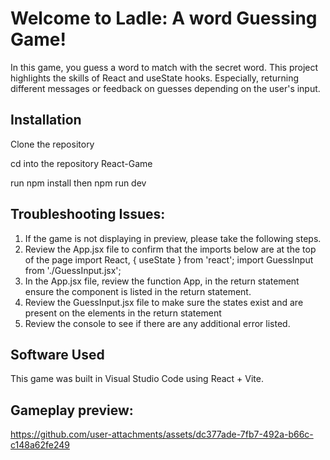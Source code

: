 # Welcome to Ladle: A word Guessing Game!

In this game, you guess a word to match with the secret word. This project highlights the skills of React and useState hooks. Especially, returning different messages or feedback on guesses depending on the user's input.

## Installation

<p>Clone the repository</p>

<p>cd into the repository React-Game</p>

<p>run npm install then npm run dev</p>

## Troubleshooting Issues:
<ol>

<li>If the game is not displaying in preview, please take the following steps.</li>


<li>Review the App.jsx file to confirm that the imports below are at the top of the page
        import React, { useState } from 'react';
        import GuessInput from './GuessInput.jsx';</li>

<li>In the App.jsx file, review the function App, in the return statement ensure the component <GuessInput /> is listed in the return statement. </li>

<li>Review the GuessInput.jsx file to make sure the states exist and are present on the elements in the return statement </li>

<li>Review the console to see if there are any additional error listed.</li>
</ol>

## Software Used

<p>This game was built in Visual Studio Code using React + Vite.</p>

## Gameplay preview: 

https://github.com/user-attachments/assets/dc377ade-7fb7-492a-b66c-c148a62fe249

